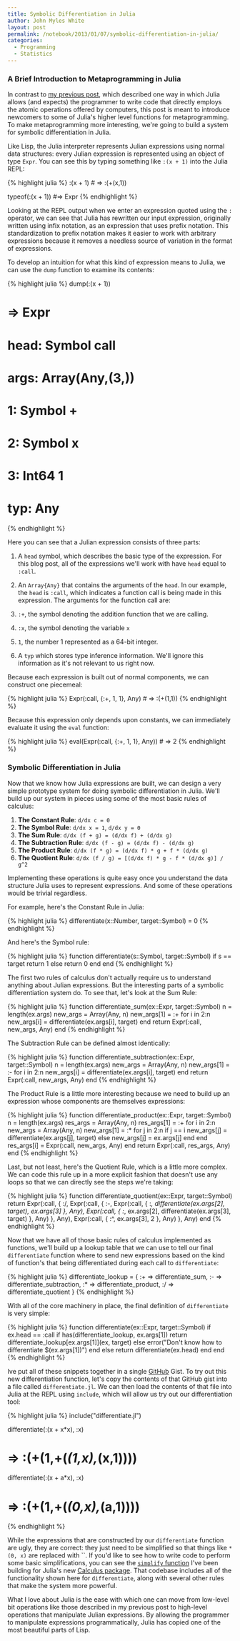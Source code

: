 ```yaml
---
title: Symbolic Differentiation in Julia
author: John Myles White
layout: post
permalink: /notebook/2013/01/07/symbolic-differentiation-in-julia/
categories:
  - Programming
  - Statistics
---
```


### A Brief Introduction to Metaprogramming in Julia

In contrast to [my previous post](http://www.johnmyleswhite.com/notebook/2013/01/03/computers-are-machines/), which described one way in which Julia allows (and expects) the programmer to write code that directly employs the atomic operations offered by computers, this post is meant to introduce newcomers to some of Julia's higher level functions for metaprogramming. To make metaprogramming more interesting, we're going to build a system for symbolic differentiation in Julia.

Like Lisp, the Julia interpreter represents Julian expressions using normal data structures: every Julian expression is represented using an object of type `Expr`. You can see this by typing something like `:(x + 1)` into the Julia REPL:

{% highlight julia %}
:(x + 1) # => :(+(x,1))
 
typeof(:(x + 1)) #=> Expr
{% endhighlight %}

Looking at the REPL output when we enter an expression quoted using the `:` operator, we can see that Julia has rewritten our input expression, originally written using infix notation, as an expression that uses prefix notation. This standardization to prefix notation makes it easier to work with arbitrary expressions because it removes a needless source of variation in the format of expressions.

To develop an intuition for what this kind of expression means to Julia, we can use the `dump` function to examine its contents:

{% highlight julia %}
dump(:(x + 1))
# => Expr 
#   head: Symbol call
#   args: Array(Any,(3,))
#     1: Symbol +
#     2: Symbol x
#     3: Int64 1
#   typ: Any
{% endhighlight %}

Here you can see that a Julian expression consists of three parts:

1.  A `head` symbol, which describes the basic type of the expression. For this blog post, all of the expressions we'll work with have `head` equal to `:call`.
2.  An `Array{Any}` that contains the arguments of the `head`. In our example, the `head` is `:call`, which indicates a function call is being made in this expression. The arguments for the function call are:
1.  `:+`, the symbol denoting the addition function that we are calling.
2.  `:x`, the symbol denoting the variable `x`
3.  `1`, the number 1 represented as a 64-bit integer.

3.  A `typ` which stores type inference information. We'll ignore this information as it's not relevant to us right now.

Because each expression is built out of normal components, we can construct one piecemeal:

{% highlight julia %}
Expr(:call, {:+, 1, 1}, Any) # => :(+(1,1))
{% endhighlight %}

Because this expression only depends upon constants, we can immediately evaluate it using the `eval` function:

{% highlight julia %}
eval(Expr(:call, {:+, 1, 1}, Any)) # => 2
{% endhighlight %}

### Symbolic Differentiation in Julia

Now that we know how Julia expressions are built, we can design a very simple prototype system for doing symbolic differentiation in Julia. We'll build up our system in pieces using some of the most basic rules of calculus:

1.  **The Constant Rule**: `d/dx c = 0`
2.  **The Symbol Rule**: `d/dx x = 1`, `d/dx y = 0`
3.  **The Sum Rule**: `d/dx (f + g) = (d/dx f) + (d/dx g)`
4.  **The Subtraction Rule**: `d/dx (f - g) = (d/dx f) - (d/dx g)`
5.  **The Product Rule**: `d/dx (f * g) = (d/dx f) * g + f * (d/dx g)`
6.  **The Quotient Rule**: `d/dx (f / g) = [(d/dx f) * g - f * (d/dx g)] / g^2`

Implementing these operations is quite easy once you understand the data structure Julia uses to represent expressions. And some of these operations would be trivial regardless.

For example, here's the Constant Rule in Julia:

{% highlight julia %}
differentiate(x::Number, target::Symbol) = 0
{% endhighlight %}

And here's the Symbol rule:

{% highlight julia %}
function differentiate(s::Symbol, target::Symbol)
    if s == target
        return 1
    else
        return 0
    end
end
{% endhighlight %}

The first two rules of calculus don't actually require us to understand anything about Julian expressions. But the interesting parts of a symbolic differentiation system do. To see that, let's look at the Sum Rule:

{% highlight julia %}
function differentiate_sum(ex::Expr, target::Symbol)
    n = length(ex.args)
    new_args = Array(Any, n)
    new_args[1] = :+
    for i in 2:n
        new_args[i] = differentiate(ex.args[i], target)
    end
    return Expr(:call, new_args, Any)
end
{% endhighlight %}

The Subtraction Rule can be defined almost identically:

{% highlight julia %}
function differentiate_subtraction(ex::Expr, target::Symbol)
    n = length(ex.args)
    new_args = Array(Any, n)
    new_args[1] = :-
    for i in 2:n
        new_args[i] = differentiate(ex.args[i], target)
    end
    return Expr(:call, new_args, Any)
end
{% endhighlight %}

The Product Rule is a little more interesting because we need to build up an expression whose components are themselves expressions:

{% highlight julia %}
function differentiate_product(ex::Expr, target::Symbol)
    n = length(ex.args)
    res_args = Array(Any, n)
    res_args[1] = :+
    for i in 2:n
       new_args = Array(Any, n)
       new_args[1] = :*
       for j in 2:n
           if j == i
               new_args[j] = differentiate(ex.args[j], target)
           else
               new_args[j] = ex.args[j]
           end
       end
       res_args[i] = Expr(:call, new_args, Any)
    end
    return Expr(:call, res_args, Any)
end
{% endhighlight %}

Last, but not least, here's the Quotient Rule, which is a little more complex. We can code this rule up in a more explicit fashion that doesn't use any loops so that we can directly see the steps we're taking:

{% highlight julia %}
function differentiate_quotient(ex::Expr, target::Symbol)
    return Expr(:call,
                {
                    :/,
                    Expr(:call,
                         {
                            :-,
                            Expr(:call,
                                 {
                                    :*,
                                    differentiate(ex.args[2], target),
                                    ex.args[3]
                                 },
                                 Any),
                            Expr(:call,
                                 {
                                    :*,
                                    ex.args[2],
                                    differentiate(ex.args[3], target)
                                 },
                                 Any)
                         },
                         Any),
                    Expr(:call,
                         {
                            :^,
                            ex.args[3],
                            2
                         },
                         Any)
                },
                Any)
end
{% endhighlight %}

Now that we have all of those basic rules of calculus implemented as functions, we'll build up a lookup table that we can use to tell our final `differentiate` function where to send new expressions based on the kind of function's that being differentiated during each call to `differentiate`:

{% highlight julia %}
differentiate_lookup = {
                          :+ => differentiate_sum,
                          :- => differentiate_subtraction,
                          :* => differentiate_product,
                          :/ => differentiate_quotient
                       }
{% endhighlight %}

With all of the core machinery in place, the final definition of `differentiate` is very simple:

{% highlight julia %}
function differentiate(ex::Expr, target::Symbol)
    if ex.head == :call
        if has(differentiate_lookup, ex.args[1])
            return differentiate_lookup[ex.args[1]](ex, target)
        else
            error("Don't know how to differentiate $(ex.args[1])")
        end
    else
        return differentiate(ex.head)
    end
end
{% endhighlight %}

Ive put all of these snippets together in a single [GitHub](https://gist.github.com/4475902) Gist. To try out this new differentiation function, let's copy the contents of that GitHub gist into a file called `differentiate.jl`. We can then load the contents of that file into Julia at the REPL using `include`, which will allow us try out our differentiation tool:

{% highlight julia %}
include("differentiate.jl")
 
differentiate(:(x + x*x), :x)
# => :(+(1,+(*(1,x),*(x,1))))
 
differentiate(:(x + a*x), :x)
# => :(+(1,+(*(0,x),*(a,1))))
{% endhighlight %}

While the expressions that are constructed by our `differentiate` function are ugly, they are correct: they just need to be simplified so that things like `*(0, x)` are replaced with ``. If you'd like to see how to write code to perform some basic simplifications, you can see the [`simplify` function](https://github.com/johnmyleswhite/Calculus.jl/blob/master/src/symbolic.jl) I've been building for Julia's new [Calculus package](https://github.com/johnmyleswhite/Calculus.jl). That codebase includes all of the functionality shown here for `differentiate`, along with several other rules that make the system more powerful.

What I love about Julia is the ease with which one can move from low-level bit operations like those described in my previous post to high-level operations that manipulate Julian expressions. By allowing the programmer to manipulate expressions programmatically, Julia has copied one of the most beautiful parts of Lisp.
